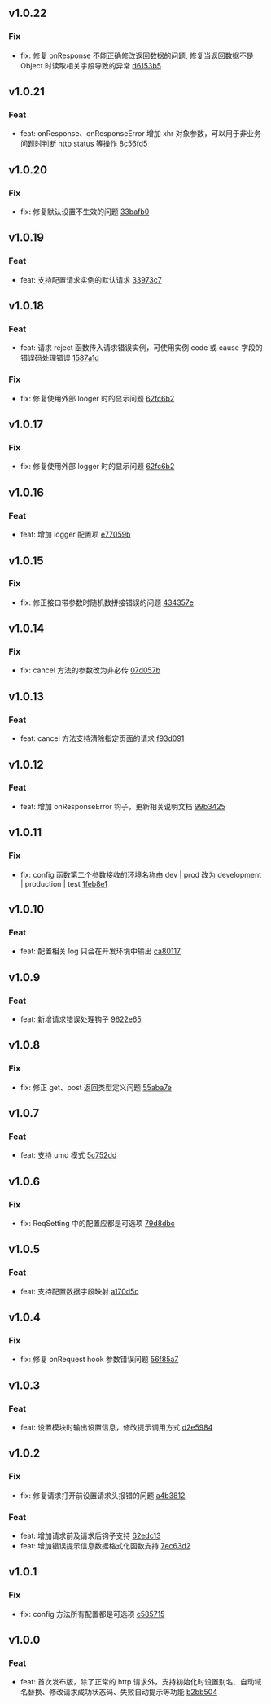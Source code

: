 ## v1.0.22

### Fix
- fix: 修复 onResponse 不能正确修改返回数据的问题, 修复当返回数据不是 Object 时读取相关字段导致的异常 [d6153b5](https://github.com/x-dirve/request/commit/d6153b58ce5bfba22d9a0da46b9e0ad0d17d8105)

## v1.0.21

### Feat
- feat: onResponse、onResponseError 增加 xhr 对象参数，可以用于非业务问题时判断 http status 等操作 [8c56fd5](https://github.com/x-dirve/request/commit/8c56fd5017a78ea5c3ce577677270eea25a568e6)

## v1.0.20

### Fix
- fix: 修复默认设置不生效的问题 [33bafb0](https://github.com/x-dirve/request/commit/33bafb036b66327952b93cb3e6d601f05c476578)

## v1.0.19

### Feat
- feat: 支持配置请求实例的默认请求 [33973c7](https://github.com/x-dirve/request/commit/33973c72bdaa087dc17a64e52af73c4531f9b994)

## v1.0.18

### Feat
- feat: 请求 reject 函数传入请求错误实例，可使用实例 code 或 cause 字段的错误码处理错误 [1587a1d](https://github.com/x-dirve/request/commit/1587a1d0a5e84c89fd4349c510bbb7dc4371e9df)

### Fix
- fix: 修复使用外部 looger 时的显示问题 [62fc6b2](https://github.com/x-dirve/request/commit/62fc6b27e5a65786bf8e7eac7d333b98525729b4)

## v1.0.17

### Fix
- fix: 修复使用外部 logger 时的显示问题 [62fc6b2](https://github.com/x-dirve/request/commit/62fc6b27e5a65786bf8e7eac7d333b98525729b4)

## v1.0.16

### Feat
- feat: 增加 logger 配置项 [e77059b](https://github.com/x-dirve/request/commit/e77059b4da020b8fc70df82001bac80aec542574)

## v1.0.15

### Fix
- fix: 修正接口带参数时随机数拼接错误的问题 [434357e](https://github.com/x-dirve/request/commit/434357e045bfc497a762afd25f69539b32a50b2f)

## v1.0.14

### Fix
- fix: cancel 方法的参数改为非必传 [07d057b](https://github.com/x-dirve/request/commit/07d057b8ff6df13351749f627131e43f02d8a7ed)

## v1.0.13

### Feat
- feat: cancel 方法支持清除指定页面的请求 [f93d091](https://github.com/x-dirve/request/commit/f93d0918923ba13d7242c70c1bab18bc1148e395)

## v1.0.12

### Feat
- feat: 增加 onResponseError 钩子，更新相关说明文档 [99b3425](https://github.com/x-dirve/request/commit/99b3425dac610e3f8366c8827cdd3f1d025dfd92)

## v1.0.11

### Fix
- fix: config 函数第二个参数接收的环境名称由 dev | prod 改为 development | production | test [1feb8e1](https://github.com/x-dirve/request/commit/1feb8e1a7b2ff515b50d23aae4fd2179dcdac73c)

## v1.0.10

### Feat
- feat: 配置相关 log 只会在开发环境中输出 [ca80117](https://github.com/x-dirve/request/commit/ca8011701cd4d813c1362a80c39ace41e702c8ea)

## v1.0.9

### Feat
- feat: 新增请求错误处理钩子 [9622e65](https://github.com/x-dirve/request/commit/9622e65a3aac3ee6bc124dc0dbf5b7a2325ea936)

## v1.0.8

### Fix
- fix: 修正 get、post 返回类型定义问题 [55aba7e](https://github.com/x-dirve/request/commit/55aba7e44f679a1cbda4203611344806be97803e)

## v1.0.7

### Feat
- feat: 支持 umd 模式 [5c752dd](https://github.com/x-dirve/request/commit/5c752dd850bf6ac262cbb193c6bbe03b0eba8813)

## v1.0.6

### Fix
- fix: ReqSetting 中的配置应都是可选项 [79d8dbc](https://github.com/x-dirve/request/commit/79d8dbca68424d2b96357b61b8b9721024762284)

## v1.0.5

### Feat
- feat: 支持配置数据字段映射 [a170d5c](https://github.com/x-dirve/request/commit/a170d5c11a4cae21421c6679a4de9e9846ab581b)

## v1.0.4

### Fix
- fix: 修复 onRequest hook 参数错误问题 [56f85a7](https://github.com/x-dirve/request/commit/56f85a7f4bcbd9502e93127f4276e23c4b7d3e8e)

## v1.0.3

### Feat
- feat: 设置模块时输出设置信息，修改提示调用方式 [d2e5984](https://github.com/x-dirve/request/commit/d2e5984023b1a416003699622424217693d5af06)

## v1.0.2

### Fix
- fix: 修复请求打开前设置请求头报错的问题 [a4b3812](https://github.com/x-dirve/request/commit/a4b3812a0b58fe2bfa15c7dc8e87f74dd58acd30)

### Feat
- feat: 增加请求前及请求后钩子支持 [62edc13](https://github.com/x-dirve/request/commit/62edc1348d0baae61c7ef5b45dcd6867d75b2986)
- feat: 增加错误提示信息数据格式化函数支持 [7ec63d2](https://github.com/x-dirve/request/commit/7ec63d221153a20d6c25e0a15d5a3e7d8e03c8da)

## v1.0.1

### Fix
- fix: config 方法所有配置都是可选项 [c585715](https://github.com/x-dirve/request/commit/c585715c6e50d15933f11b1a37bcfd8364a807a6)

## v1.0.0

### Feat
- feat: 首次发布版，除了正常的 http 请求外，支持初始化时设置别名、自动域名替换、修改请求成功状态码、失败自动提示等功能 [b2bb504](https://github.com/x-dirve/request/commit/b2bb5041d407f0ec4b70a4eea62a275bffe3f9a2)

